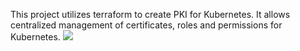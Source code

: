 This project utilizes terraform to create PKI for Kubernetes. It allows centralized management of certificates, roles and permissions for Kubernetes.
<img src="k8s-api-test.png">